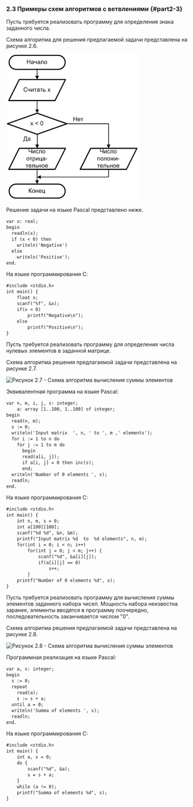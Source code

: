 ### 2.3 Примеры схем алгоритмов с ветвлениями {#part2-3}

Пусть требуется реализовать программу для определения знака заданного числа.

Схема алгоритма для решения предлагаемой задачи представлена на рисунке 2.6.

![Рисунок 2.6 - Схема алгоритма определения знака числа](static/pic231.PNG)

Решение задачи на языке Pascal представлено ниже.

~~~~{#ex21P .Pascal}
var x: real;
begin
  readln(x);
  if (x < 0) then
    writeln('Negative')
  else	    
    writeln('Positive');
end.
~~~~~~~~~~~~~~~~~~~~~~~

На языке программирования C:

~~~~{#ex21С .C}
#include <stdio.h>
int main() {
    float x;
    scanf("%f", &x);
    if(x < 0) 	
        printf("Negative\n");
    else 
        printf("Positive\n");
}
~~~~~~~~~~~~~~~~~~~~~~~

Пусть требуется реализовать программу для определения числа нулевых элементов в заданной матрице.

Схема алгоритма решения предлагаемой задачи представлена на рисунке 2.7.

![Рисунок 2.7 - Схема алгоритма вычисления суммы элементов](static/pic232.PNG)

Эквивалентная программа на языке Pascal:

~~~~{#ex22P .Pascal}
var n, m, i, j, s: integer;
    a: array [1..100, 1..100] of integer;
begin
  read(n, m);
  s := 0;
  writeln('Input matrix  ', n, ' to ', m ,' elements');
  for i := 1 to n do
    for j := 1 to m do
      begin
      read(a[i, j]);
      if a[i, j] = 0 then inc(s);
      end;
  writeln('Number of 0 elements ', s);
  readln;
end.
~~~~~~~~~~~~~~~~~~~~~~~

На языке программирования C:

~~~~{#ex22С .C}
#include <stdio.h>
int main() {
    int n, m, s = 0;
    int a[100][100];
    scanf("%d %d", &n, &m);
    printf("Input matrix %d  to  %d elements", n, m);
    for(int i = 0; i < n; i++)
        for(int j = 0; j < m; j++) {
            scanf("%d", &a[i][j]);
            if(a[i][j] == 0) 
                s++;
        }
    printf("Number of 0 elements %d", s);
}
~~~~~~~~~~~~~~~~~~~~~~~

Пусть требуется реализовать программу для вычисления суммы элементов заданного набора чисел. Мощность набора неизвестна заранее, элементы вводятся в программу поочередно, последовательность заканчивается числом "0".

Схема алгоритма решения предлагаемой задачи представлена на рисунке 2.8.

![Рисунок 2.8 - Схема алгоритма вычисления суммы элементов](static/pic233.PNG)

Программная реализация на языке Pascal:

~~~~{#ex23P .Pascal}
var a, s: integer;
begin
  s := 0;
  repeat
    read(a);
    s := s + a;
  until a = 0;
  writeln('Summa of elements ', s);
  readln;
end.
~~~~~~~~~~~~~~~~~~~~~~~

На языке программирования C:

~~~~{#ex23С .C}
#include <stdio.h>
int main() {
    int a, s = 0;
    do {
        scanf("%d", &a);
        s = s + a;
    }
    while (a != 0); 
    printf("Summa of elements %d", s);
}
~~~~~~~~~~~~~~~~~~~~~~~
